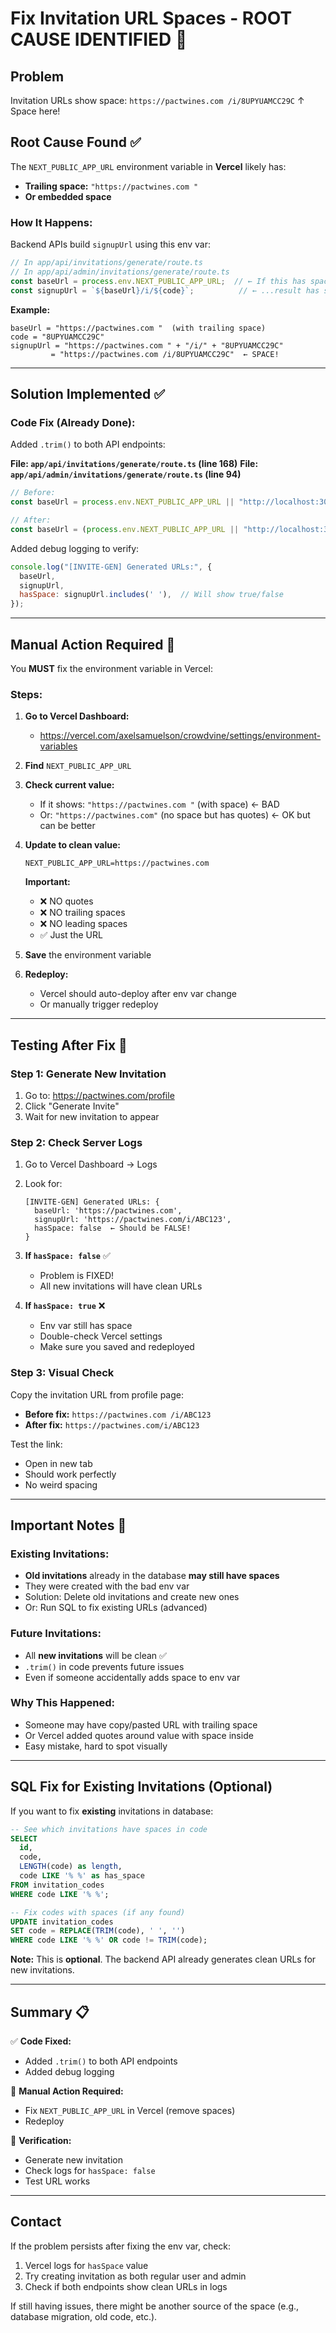 # Fix Invitation URL Spaces - ROOT CAUSE IDENTIFIED 🎯

## Problem
Invitation URLs show space: `https://pactwines.com /i/8UPYUAMCC29C`
                                                  ↑ Space here!

## Root Cause Found ✅

The `NEXT_PUBLIC_APP_URL` environment variable in **Vercel** likely has:
- **Trailing space:** `"https://pactwines.com "`
- **Or embedded space**

### How It Happens:

Backend APIs build `signupUrl` using this env var:

```javascript
// In app/api/invitations/generate/route.ts
// In app/api/admin/invitations/generate/route.ts
const baseUrl = process.env.NEXT_PUBLIC_APP_URL;  // ← If this has space...
const signupUrl = `${baseUrl}/i/${code}`;          // ← ...result has space!
```

**Example:**
```
baseUrl = "https://pactwines.com "  (with trailing space)
code = "8UPYUAMCC29C"
signupUrl = "https://pactwines.com " + "/i/" + "8UPYUAMCC29C"
         = "https://pactwines.com /i/8UPYUAMCC29C"  ← SPACE!
```

---

## Solution Implemented ✅

### Code Fix (Already Done):

Added `.trim()` to both API endpoints:

**File: `app/api/invitations/generate/route.ts` (line 168)**
**File: `app/api/admin/invitations/generate/route.ts` (line 94)**

```javascript
// Before:
const baseUrl = process.env.NEXT_PUBLIC_APP_URL || "http://localhost:3000";

// After:
const baseUrl = (process.env.NEXT_PUBLIC_APP_URL || "http://localhost:3000").trim();
```

Added debug logging to verify:
```javascript
console.log("[INVITE-GEN] Generated URLs:", {
  baseUrl,
  signupUrl,
  hasSpace: signupUrl.includes(' '),  // Will show true/false
});
```

---

## Manual Action Required 🚨

You **MUST** fix the environment variable in Vercel:

### Steps:

1. **Go to Vercel Dashboard:**
   - https://vercel.com/axelsamuelson/crowdvine/settings/environment-variables

2. **Find** `NEXT_PUBLIC_APP_URL`

3. **Check current value:**
   - If it shows: `"https://pactwines.com "` (with space) ← BAD
   - Or: `"https://pactwines.com"` (no space but has quotes) ← OK but can be better

4. **Update to clean value:**
   ```
   NEXT_PUBLIC_APP_URL=https://pactwines.com
   ```
   **Important:**
   - ❌ NO quotes
   - ❌ NO trailing spaces
   - ❌ NO leading spaces
   - ✅ Just the URL

5. **Save** the environment variable

6. **Redeploy:**
   - Vercel should auto-deploy after env var change
   - Or manually trigger redeploy

---

## Testing After Fix 🧪

### Step 1: Generate New Invitation

1. Go to: https://pactwines.com/profile
2. Click "Generate Invite"
3. Wait for new invitation to appear

### Step 2: Check Server Logs

1. Go to Vercel Dashboard → Logs
2. Look for:
   ```
   [INVITE-GEN] Generated URLs: {
     baseUrl: 'https://pactwines.com',
     signupUrl: 'https://pactwines.com/i/ABC123',
     hasSpace: false  ← Should be FALSE!
   }
   ```

3. **If `hasSpace: false`** ✅
   - Problem is FIXED!
   - All new invitations will have clean URLs

4. **If `hasSpace: true`** ❌
   - Env var still has space
   - Double-check Vercel settings
   - Make sure you saved and redeployed

### Step 3: Visual Check

Copy the invitation URL from profile page:
- **Before fix:** `https://pactwines.com /i/ABC123`
- **After fix:** `https://pactwines.com/i/ABC123`

Test the link:
- Open in new tab
- Should work perfectly
- No weird spacing

---

## Important Notes 📝

### Existing Invitations:
- **Old invitations** already in the database **may still have spaces**
- They were created with the bad env var
- Solution: Delete old invitations and create new ones
- Or: Run SQL to fix existing URLs (advanced)

### Future Invitations:
- All **new invitations** will be clean ✅
- `.trim()` in code prevents future issues
- Even if someone accidentally adds space to env var

### Why This Happened:
- Someone may have copy/pasted URL with trailing space
- Or Vercel added quotes around value with space inside
- Easy mistake, hard to spot visually

---

## SQL Fix for Existing Invitations (Optional)

If you want to fix **existing** invitations in database:

```sql
-- See which invitations have spaces in code
SELECT 
  id, 
  code,
  LENGTH(code) as length,
  code LIKE '% %' as has_space
FROM invitation_codes
WHERE code LIKE '% %';

-- Fix codes with spaces (if any found)
UPDATE invitation_codes
SET code = REPLACE(TRIM(code), ' ', '')
WHERE code LIKE '% %' OR code != TRIM(code);
```

**Note:** This is **optional**. The backend API already generates clean URLs for new invitations.

---

## Summary 📋

✅ **Code Fixed:**
- Added `.trim()` to both API endpoints
- Added debug logging

🔧 **Manual Action Required:**
- Fix `NEXT_PUBLIC_APP_URL` in Vercel (remove spaces)
- Redeploy

🧪 **Verification:**
- Generate new invitation
- Check logs for `hasSpace: false`
- Test URL works

---

## Contact

If the problem persists after fixing the env var, check:
1. Vercel logs for `hasSpace` value
2. Try creating invitation as both regular user and admin
3. Check if both endpoints show clean URLs in logs

If still having issues, there might be another source of the space (e.g., database migration, old code, etc.).

